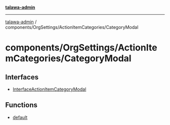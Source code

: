 [**talawa-admin**](../../../../README.md)

***

[talawa-admin](../../../../modules.md) / components/OrgSettings/ActionItemCategories/CategoryModal

# components/OrgSettings/ActionItemCategories/CategoryModal

## Interfaces

- [InterfaceActionItemCategoryModal](interfaces/InterfaceActionItemCategoryModal.md)

## Functions

- [default](functions/default.md)
